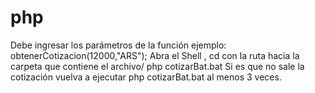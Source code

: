 # php
Debe ingresar los parámetros de la función ejemplo: obtenerCotizacion(12000,"ARS");
Abra el Shell , cd con la ruta hacia la carpeta que contiene el archivo/ php cotizarBat.bat
Si es que no sale la cotización vuelva a ejecutar php cotizarBat.bat al menos 3 veces.
